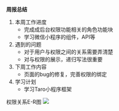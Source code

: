 **周报总结**

1. 本周工作进度
	* 完成成后台权限功能相关的角色功能块
	* 学习微信小程序的组件，API等
1. 遇到的问题
	* 对于用户与权限之间的关系需要弄清楚
	* 对与权限的展示，递归写法很重要
1. 下周工作内容
	* 页面的bug的修复，完善权限的绑定
1. 学习计划
	* 学习Taro小程序框架



权限关系E-R图
![](//img.cnhash.com/af01bc80-5fdf-40eb-98b0-789ed25c55c3.png)